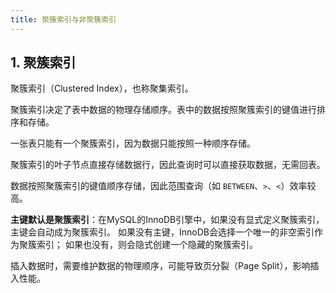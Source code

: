 ```yaml
---
title: 聚簇索引与非聚簇索引
---
```


## 1. 聚簇索引

聚簇索引（Clustered Index），也称聚集索引。

聚簇索引决定了表中数据的物理存储顺序。表中的数据按照聚簇索引的键值进行排序和存储。

一张表只能有一个聚簇索引，因为数据只能按照一种顺序存储。

聚簇索引的叶子节点直接存储数据行，因此查询时可以直接获取数据，无需回表。

数据按照聚簇索引的键值顺序存储，因此范围查询（如 `BETWEEN`、`>`、`<`）效率较高。

**主键默认是聚簇索引**：在MySQL的InnoDB引擎中，如果没有显式定义聚簇索引，主键会自动成为聚簇索引。
如果没有主键，InnoDB会选择一个唯一的非空索引作为聚簇索引；
如果也没有，则会隐式创建一个隐藏的聚簇索引。

插入数据时，需要维护数据的物理顺序，可能导致页分裂（Page Split），影响插入性能。

